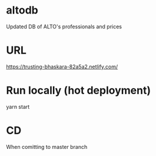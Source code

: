 # altodb
Updated DB of ALTO's professionals and prices 

# URL
https://trusting-bhaskara-82a5a2.netlify.com/

# Run locally (hot deployment)
yarn start

# CD
When comitting to master branch
